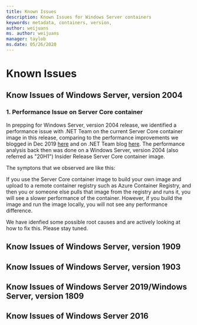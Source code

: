 ```yaml
---
title: Known Issues
description: Known Issues for Windows Server containers
keywords: metadata, containers, version,
author: weijuans
ms. author: weijuans
manager: taylob
ms.date: 05/26/2020
---
```

# Known Issues

## Know Issues of Windows Server, version 2004

### 1. Performance Issue on Server Core container
In prepping for Windows Server, version 2004 release, we identified a performance issue with .NET Team on the current Server Core container image in this release, comparing to the performance improvements we blogged in Dec 2019 [here](https://techcommunity.microsoft.com/t5/containers/making-windows-server-core-containers-40-smaller/ba-p/1058874) and on .NET Team blog [here](https://devblogs.microsoft.com/dotnet/we-made-windows-server-core-container-images-40-smaller/). The performance analysis back then was done on a Windows Server, version 2004 (also referred as "20H1") Insider Release Server Core container image. 

The symptons that we observed are like this:

If you use the Server Core container image to build your own image and upload to a remote container registry such as Azure Container Registry, and then you or someone else pulls that image from the registry and runs it, you will see a slower performance of the container.
However, if you build the image and run the image locally, you will not see any performance difference.

We have idenfied some possible root causes and are actively looking at how to fix this. Please stay tuned.

## Know Issues of Windows Server, version 1909

## Know Issues of Windows Server, version 1903

## Know Issues of Windows Server 2019/Windows Server, version 1809

## Know Issues of Windows Server 2016
